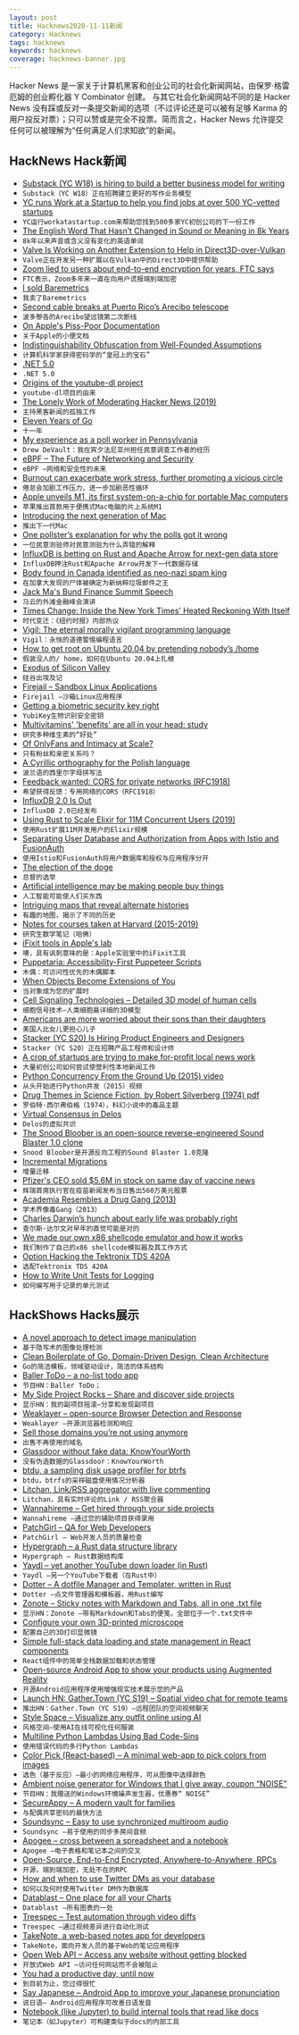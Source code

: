 ```yaml
---
layout: post
title: Hacknews2020-11-11新闻
category: Hacknews
tags: hacknews
keywords: hacknews
coverage: hacknews-banner.jpg
---
```


Hacker News 是一家关于计算机黑客和创业公司的社会化新闻网站，由保罗·格雷厄姆的创业孵化器 Y Combinator 创建。
与其它社会化新闻网站不同的是 Hacker News 没有踩或反对一条提交新闻的选项（不过评论还是可以被有足够 Karma 的用户投反对票）；只可以赞或是完全不投票。简而言之，Hacker News 允许提交任何可以被理解为“任何满足人们求知欲”的新闻。

## HackNews Hack新闻


- [Substack (YC W18) is hiring to build a better business model for writing](https://substack.com/jobs)
- `Substack（YC W18）正在招聘建立更好的写作业务模型`
- [YC runs Work at a Startup to help you find jobs at over 500 YC-vetted startups](https://www.workatastartup.com)
- `YC运行workatastartup.com来帮助您找到500多家YC初创公司的下一份工作`
- [The English Word That Hasn’t Changed in Sound or Meaning in 8k Years](http://nautil.us/blog/-the-english-word-that-hasnt-changed-in-sound-or-meaning-in-8000-years)
- `8k年以来声音或含义没有变化的英语单词`
- [Valve Is Working on Another Extension to Help in Direct3D-over-Vulkan](https://www.phoronix.com/scan.php?page=news_item&px=VK_VALVE_mutable_descriptor)
- `Valve正在开发另一种扩展以在Vulkan中的Direct3D中提供帮助`
- [Zoom lied to users about end-to-end encryption for years, FTC says](https://arstechnica.com/tech-policy/2020/11/zoom-lied-to-users-about-end-to-end-encryption-for-years-ftc-says/)
- `FTC表示，Zoom多年来一直在向用户谎报端到端加密`
- [I sold Baremetrics](https://baremetrics.com/blog/i-sold-baremetrics)
- `我卖了Baremetrics`
- [Second cable breaks at Puerto Rico’s Arecibo telescope](https://www.sciencemag.org/news/2020/11/second-cable-breaks-puerto-rico-s-arecibo-telescope)
- `波多黎各的Arecibo望远镜第二次断线`
- [On Apple's Piss-Poor Documentation](https://www.caseyliss.com/2020/11/10/on-apples-pisspoor-documentation)
- `关于Apple的小便文档`
- [Indistinguishability Obfuscation from Well-Founded Assumptions](https://www.quantamagazine.org/computer-scientists-achieve-crown-jewel-of-cryptography-20201110/)
- `计算机科学家获得密码学的“皇冠上的宝石”`
- [.NET 5.0](https://devblogs.microsoft.com/dotnet/announcing-net-5-0/)
- `.NET 5.0`
- [Origins of the youtube-dl project](https://rg3.name/202011071352.html)
- `youtube-dl项目的由来`
- [The Lonely Work of Moderating Hacker News (2019)](https://www.newyorker.com/news/letter-from-silicon-valley/the-lonely-work-of-moderating-hacker-news)
- `主持黑客新闻的孤独工作`
- [Eleven Years of Go](https://blog.golang.org/11years)
- `十一年`
- [My experience as a poll worker in Pennsylvania](https://portal.drewdevault.com/2020/11/10/2020-Election-worker.gmi)
- `Drew DeVault：我在宾夕法尼亚州担任民意调查工作者的经历`
- [eBPF – The Future of Networking and Security](https://cilium.io/blog/2020/11/10/ebpf-future-of-networking/)
- `eBPF –网络和安全性的未来`
- [Burnout can exacerbate work stress, further promoting a vicious circle](https://www.uni-mainz.de/presse/aktuell/12451_ENG_HTML.php)
- `倦怠会加剧工作压力，进一步加剧恶性循环`
- [Apple unveils M1, its first system-on-a-chip for portable Mac computers](https://9to5mac.com/2020/11/10/apple-unveils-m1-its-first-system-on-a-chip-for-portable-mac-computers/)
- `苹果推出首款用于便携式Mac电脑的片上系统M1`
- [Introducing the next generation of Mac](https://www.apple.com/newsroom/2020/11/introducing-the-next-generation-of-mac/)
- `推出下一代Mac`
- [One pollster’s explanation for why the polls got it wrong](https://www.vox.com/policy-and-politics/2020/11/10/21551766/election-polls-results-wrong-david-shor)
- `一位民意测验师对民意测验为什么弄错的解释`
- [InfluxDB is betting on Rust and Apache Arrow for next-gen data store](https://www.influxdata.com/blog/announcing-influxdb-iox/)
- `InfluxDB押注Rust和Apache Arrow开发下一代数据存储`
- [Body found in Canada identified as neo-nazi spam king](https://krebsonsecurity.com/2020/11/body-found-in-canada-identified-as-neo-nazi-spam-king/)
- `在加拿大发现的尸体被确定为新纳粹垃圾邮件之王`
- [Jack Ma's Bund Finance Summit Speech](https://interconnected.blog/jack-ma-bund-finance-summit-speech/)
- `马云的外滩金融峰会演讲`
- [Times Change: Inside the New York Times’ Heated Reckoning With Itself](https://nymag.com/intelligencer/2020/11/inside-the-new-york-times-heated-reckoning-with-itself.html)
- `时代变迁：《纽约时报》内部热议`
- [Vigil: The eternal morally vigilant programming language](https://github.com/munificent/vigil)
- `Vigil：永恒的道德警惕编程语言`
- [How to get root on Ubuntu 20.04 by pretending nobody’s /home](https://securitylab.github.com/research/Ubuntu-gdm3-accountsservice-LPE)
- `假装没人的/ home，如何在Ubuntu 20.04上扎根`
- [Exodus of Silicon Valley](https://breakingground.us/exodus/)
- `硅谷出埃及记`
- [Firejail – Sandbox Linux Applications](https://github.com/netblue30/firejail)
- `Firejail –沙箱Linux应用程序`
- [Getting a biometric security key right](https://www.yubico.com/blog/getting-a-biometric-security-key-right/)
- `YubiKey生物识别安全密钥`
- [Multivitamins' 'benefits' are all in your head: study](https://medicalxpress.com/news/2020-11-multivitamin-multimineral-users-self-report-health.html)
- `研究多种维生素的“好处”`
- [Of OnlyFans and Intimacy at Scale?](https://jamesmcgirk.substack.com/p/sirens-in-the-digital-ocean)
- `只有粉丝和亲密关系吗？`
- [A Cyrillic orthography for the Polish language](http://steen.free.fr/cyrpol/index.html)
- `波兰语的西里尔字母拼写法`
- [Feedback wanted: CORS for private networks (RFC1918)](https://web.dev/cors-rfc1918-feedback/)
- `希望获得反馈：专用网络的CORS（RFC1918）`
- [InfluxDB 2.0 Is Out](https://www.influxdata.com/blog/influxdata-advances-possibilities-of-time-series-data-with-general-availability-of-influxdb-2-0/)
- `InfluxDB 2.0已经发布`
- [Using Rust to Scale Elixir for 11M Concurrent Users (2019)](https://blog.discord.com/using-rust-to-scale-elixir-for-11-million-concurrent-users-c6f19fc029d3)
- `使用Rust扩展11M并发用户的Elixir规模`
- [Separating User Database and Authorization from Apps with Istio and FusionAuth](https://reachablegames.com/oidc-fusionauth-istio/)
- `使用Istio和FusionAuth将用户数据库和授权与应用程序分开`
- [The election of the doge](https://generalist.academy/2020/11/06/the-election-of-the-doge/)
- `总督的选举`
- [Artificial intelligence may be making people buy things](https://www.bbc.co.uk/news/technology-54522442)
- `人工智能可能使人们买东西`
- [Intriguing maps that reveal alternate histories](https://www.bbc.com/future/article/20201104-the-intriguing-maps-that-reveal-alternate-histories)
- `有趣的地图，揭示了不同的历史`
- [Notes for courses taken at Harvard (2015-2019)](https://github.com/Dongryul-Kim/harvard_notes)
- `研究生数学笔记（哈佛）`
- [iFixit tools in Apple's lab](https://twitter.com/iFixit/status/1326264991192764416)
- `噢，具有讽刺意味的是：Apple实验室中的iFixit工具`
- [Puppetaria: Accessibility-First Puppeteer Scripts](https://developers.google.com/web/updates/2020/11/puppetaria)
- `木偶：可访问性优先的木偶脚本`
- [When Objects Become Extensions of You](https://thereader.mitpress.mit.edu/when-objects-become-extensions-of-you/)
- `当对象成为您的扩展时`
- [Cell Signaling Technologies – Detailed 3D model of human cells](http://www.digizyme.com/cst_landscapes.html)
- `细胞信号技术–人类细胞最详细的3D模型`
- [Americans are more worried about their sons than their daughters](https://www.brookings.edu/blog/up-front/2020/10/07/americans-are-more-worried-about-their-sons-than-their-daughters/)
- `美国人比女儿更担心儿子`
- [Stacker (YC S20) Is Hiring Product Engineers and Designers](https://static.stacker.app/hiring)
- `Stacker（YC S20）正在招聘产品工程师和设计师`
- [A crop of startups are trying to make for-profit local news work](https://digiday.com/media/go-in-small-with-clear-eyed-expectations-how-a-crop-of-startups-are-trying-to-make-for-profit-local-news-work/)
- `大量初创公司如何尝试使营利性本地新闻工作`
- [Python Concurrency From the Ground Up (2015) video](https://www.youtube.com/watch?v=MCs5OvhV9S4)
- `从头开始进行Python并发（2015）视频`
- [Drug Themes in Science Fiction, by Robert Silverberg (1974) pdf](https://erowid.org/library/library_bibliography1.pdf)
- `罗伯特·西尔弗伯格（1974），科幻小说中的毒品主题`
- [Virtual Consensus in Delos](https://blog.acolyer.org/2020/11/09/delos/)
- `Delos的虚拟共识`
- [The Snood Bloober is an open-source reverse-engineered Sound Blaster 1.0 clone](https://github.com/schlae/snark-barker)
- `Snood Bloober是开源反向工程的Sound Blaster 1.0克隆`
- [Incremental Migrations](https://addyosmani.com/blog/incremental-migrations/)
- `增量迁移`
- [Pfizer's CEO sold $5.6M in stock on same day of vaccine news](https://www.axios.com/pfizer-ceo-albert-bourla-stock-sale-covid-vaccine-c380a500-ee02-4106-befe-88b08c656d39.html)
- `辉瑞首席执行官在疫苗新闻发布当日售出560万美元股票`
- [Academia Resembles a Drug Gang (2013)](https://blogs.lse.ac.uk/impactofsocialsciences/2013/12/11/how-academia-resembles-a-drug-gang/)
- `学术界像毒Gang（2013）`
- [Charles Darwin’s hunch about early life was probably right](https://www.bbc.com/future/article/20201110-charles-darwin-early-life-theory)
- `查尔斯·达尔文对早年的直觉可能是对的`
- [We made our own x86 shellcode emulator and how it works](https://hvmi.github.io/blog/2020/11/11/bdshemu.html)
- `我们制作了自己的x86 shellcode模拟器及其工作方式`
- [Option Hacking the Tektronix TDS 420A](https://tomverbeure.github.io/2020/07/11/Option-Hacking-the-Tektronix-TDS-420A.html)
- `选配Tektronix TDS 420A`
- [How to Write Unit Tests for Logging](https://principal-it.eu/2020/11/unit-tests-for-logging/)
- `如何编写用于记录的单元测试`


## HackShows Hacks展示

- [ A novel approach to detect image manipulation](https://github.com/dennis-tra/image-stego)
- `基于隐写术的图像处理检测`
- [ Clean Boilerplate of Go, Domain-Driven Design, Clean Architecture](https://github.com/resotto/goilerplate)
- `Go的简洁模板，领域驱动设计，简洁的体系结构`
- [ Baller ToDo – a no-list todo app](https://ballertodo.com/)
- `节目HN：Baller ToDo；`
- [ My Side Project Rocks – Share and discover side projects](https://mysideproject.rocks)
- `显示HN：我的副项目摇滚–分享和发现副项目`
- [ Weaklayer – open-source Browser Detection and Response](https://weaklayer.com)
- `Weaklayer –开源浏览器检测和响应`
- [ Sell those domains you’re not using anymore](https://nicenames.org)
- `出售不再使用的域名`
- [ Glassdoor without fake data: KnowYourWorth](https://knowyourworth.site/)
- `没有伪造数据的Glassdoor：KnowYourWorth`
- [ btdu, a sampling disk usage profiler for btrfs](https://github.com/CyberShadow/btdu)
- `btdu，btrfs的采样磁盘使用情况分析器`
- [ Litchan, Link/RSS aggregator with live commenting](https://litchan.com)
- `Litchan，具有实时评论的Link / RSS聚合器`
- [ Wannahireme – Get hired through your side projects](https://wannahireme.com/)
- `Wannahireme –通过您的辅助项目获得录用`
- [ PatchGirl – QA for Web Developers](https://patchgirl.io/)
- `PatchGirl – Web开发人员的质量检查`
- [ Hypergraph – a Rust data structure library](https://crates.io/crates/hypergraph)
- `Hypergraph – Rust数据结构库`
- [ Yaydl – yet another YouTube down loader (in Rust)](https://github.com/dertuxmalwieder/yaydl)
- `Yaydl –另一个YouTube下载者（在Rust中）`
- [ Dotter – A dotfile Manager and Templater, written in Rust](https://github.com/SuperCuber/dotter)
- `Dotter –点文件管理器和模板器，用Rust编写`
- [ Zonote – Sticky notes with Markdown and Tabs, all in one .txt file](https://github.com/zonetti/zonote)
- `显示HN：Zonote –带有Markdown和Tabs的便笺，全部位于一个.txt文件中`
- [ Configure your own 3D-printed microscope](https://microscope-stls.openflexure.org/)
- `配置自己的3D打印显微镜`
- [ Simple full-stack data loading and state management in React components](https://github.com/davnicwil/react-frontload)
- `React组件中的简单全栈数据加载和状态管理`
- [ Open-source Android App to show your products using Augmented Reality](https://github.com/shashank-yadav/glimpse-android/tree/master)
- `开源Android应用程序使用增强现实技术展示您的产品`
- [Launch HN: Gather.Town (YC S19) – Spatial video chat for remote teams](https://gather.town/?ref=hn)
- `推出HN：Gather.Town（YC S19）–远程团队的空间视频聊天`
- [ Style Space – Visualize any outfit online using AI](https://apps.apple.com/us/app/style-space/id1535818149)
- `风格空间–使用AI在线可视化任何服装`
- [ Multiline Python Lambdas Using Bad Code-Sins](https://github.com/j6k4m8/fonc)
- `使用错误代码的多行Python Lambdas`
- [ Color Pick (React-based) – A minimal web-app to pick colors from images](https://github.com/AbubakerSaeed/color-pick)
- `选色（基于反应）–最小的网络应用程序，可从图像中选择颜色`
- [ Ambient noise generator for Windows that I give away, coupon “NOISE”](https://gumroad.com/l/AmvxE)
- `节目HN：我赠送的Windows环境噪声发生器，优惠券“ NOISE”`
- [ SecureAppy – A modern vault for families](https://www.secureappy.com/)
- `与配偶共享密码的最快方法`
- [ Soundsync – Easy to use synchronized multiroom audio](https://soundsync.app/)
- `Soundsync –易于使用的同步多房间音频`
- [ Apogee – cross between a spreadsheet and a notebook](https://www.apogeejs.com)
- `Apogee –电子表格和笔记本之间的交叉`
- [ Open-Source, End-to-End Encrypted, Anywhere-to-Anywhere, RPCs](https://www.telekinesis.cloud)
- `开源，端到端加密，无处不在的RPC`
- [ How and when to use Twitter DMs as your database](https://medium.com/@armin.samii/a-dm-based-database-for-twitterbots-on-aws-lambda-1d4a804ca209)
- `如何以及何时使用Twitter DM作为数据库`
- [ Datablast – One place for all your Charts](https://datablast.com)
- `Datablast –所有图表的一处`
- [ Treespec – Test automation through video diffs](https://treespec.com)
- `Treespec –通过视频差异进行自动化测试`
- [ TakeNote, a web-based notes app for developers](https://github.com/taniarascia/takenote)
- `TakeNote，面向开发人员的基于Web的笔记应用程序`
- [ Open Web API – Access any website without getting blocked](https://openwebapi.com)
- `开放式Web API –访问任何网站而不会被阻止`
- [ You had a productive day, until now](https://thesharkle.netlify.app/)
- `到目前为止，您过得很忙`
- [ Say Japanese – Android App to improve your Japanese pronunciation](https://play.google.com/store/apps/details?id=cool.sayjapanese)
- `说日语– Android应用程序可改善日语发音`
- [ Notebook (like Jupyter) to build internal tools that read like docs](https://include.ai)
- `笔记本（如Jupyter）可构建类似于docs的内部工具`

